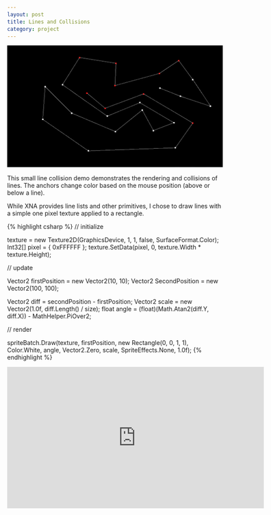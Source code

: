 ```yaml
---
layout: post
title: Lines and Collisions
category: project
---
```


![Line Collisions](/images/line-collision/line-collision.png)

This small line collision demo demonstrates the rendering and collisions of
lines. The anchors change color based on the mouse position (above or below
a line).

<!--more-->

While XNA provides line lists and other primitives, I chose to draw lines with
a simple one pixel texture applied to a rectangle.

{% highlight csharp %}
// initialize

texture = new Texture2D(GraphicsDevice, 1, 1, false,
    SurfaceFormat.Color);
Int32[] pixel = { 0xFFFFFF };
texture.SetData<Int32>(pixel, 0, texture.Width * texture.Height);

// update

Vector2 firstPosition = new Vector2(10, 10);
Vector2 SecondPosition = new Vector2(100, 100);

Vector2 diff = secondPosition - firstPosition;
Vector2 scale = new Vector2(1.0f, diff.Length() / size);
float angle = (float)(Math.Atan2(diff.Y, diff.X)) - MathHelper.PiOver2;

// render

spriteBatch.Draw(texture, firstPosition, new Rectangle(0, 0, 1, 1),
    Color.White, angle, Vector2.Zero, scale, SpriteEffects.None, 1.0f);
{% endhighlight %}

<iframe src="http://player.vimeo.com/video/31550505" width="600" height="330"
    frameborder="0" webkitAllowFullScreen mozallowfullscreen allowFullScreen>
</iframe>
